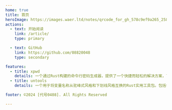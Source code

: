 ```yaml
---
home: true
title: 首页
heroImage: https://images.waer.ltd/notes/qrcode_for_gh_578c9ef9a265_258.jpg
actions:
  - text: 开始阅读
    link: /article/
    type: primary

  - text: GitHub
    link: https://github.com/08820048
    type: secondary

features:
  - title: xpwd
    details: 一个通过Rust构建的命令行密码生成器，提供了一个快捷而轻松的解决方案，可以创建不同强度的密码并提供了配套的Chrome插件。
  - title: untools
    details: 一个用于将变量名称从驼峰式风格和下划线风格互换的Rust实用工具包。包括命令行程序以及Rust Crate

footer: ©2024 [代号0408]. All Rights Reserved

---
```






[default-theme-home]: https://vuejs.press/reference/default-theme/frontmatter.html#home-page



